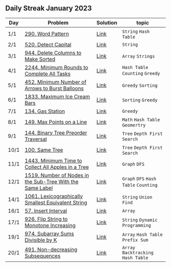 ## Daily Streak January 2023
|Day|Problem|Solution|topic|
|---|-------|--------|-----|
|1/1|[290. Word Pattern](https://leetcode.com/problems/word-pattern/)|[Link](./290-word_pattern.cpp)|`String` `Hash Table`|
|2/1|[520. Detect Capital](https://leetcode.com/problems/detect-capital/)|[Link](./520-detect_capital.cpp)|`String`|
|3/1|[944. Delete Columns to Make Sorted](https://leetcode.com/problems/delete-columns-to-make-sorted/)|[Link](./944-delete_columns_to_make_sorted.cpp)|`Array` `Strings`|
|4/1|[2244. Minimum Rounds to Complete All Tasks](https://leetcode.com/problems/minimum-rounds-to-complete-all-tasks/)|[Link](./2244-minimum_rounds_to_complete_all_tasks.cpp)|`Hash Table` `Counting` `Greedy`|
|5/1|[452. Minimum Number of Arrows to Burst Balloons](https://leetcode.com/problems/minimum-number-of-arrows-to-burst-balloons/)|[Link](./452-minimum_number_of_arrows_to_burst_ballons.cpp)|`Greedy` `Sorting`|
|6/1|[1833. Maximum Ice Cream Bars](https://leetcode.com/problems/maximum-ice-cream-bars/)|[Link](./1833-max_ice_cream_bars.cpp)|`Sorting` `Greedy`|
|7/1|[134. Gas Station](https://leetcode.com/problems/gas-station/)|[Link](./134-gas_station.cpp)|`Greedy`|
|8/1|[149. Max Points on a Line](https://leetcode.com/problems/max-points-on-a-line/)|[Link](./149-max_points_on_a_line.cpp)|`Math` `Hash Table` `Geomertry`|
|9/1|[144. Binary Tree Preorder Traversal](https://leetcode.com/problems/binary-tree-preorder-traversal/)|[Link](./144-binary_tree_preorder_traversal.cpp)|`Tree` `Depth First Search`|
|10/1|[100. Same Tree](https://leetcode.com/problems/same-tree/)|[Link](./100-same_tree.cpp)|`Tree` `Depth First Search`|
|11/1|[1443. Minimum Time to Collect All Apples in a Tree](https://leetcode.com/problems/minimum-time-to-collect-all-apples-in-a-tree/)|[Link](./1443-minimum_time_to_collect_all_apples_in_a_tree.cpp)|`Graph` `DFS`|
|12/1|[1519. Number of Nodes in the Sub-Tree With the Same Label](https://leetcode.com/problems/number-of-nodes-in-the-sub-tree-with-the-same-label/)|[Link](./1519-number_of_nodes_in_the_sub_tree_with_the_same_label.cpp)|`Graph` `DFS` `Hash Table` `Counting`|
|14/1|[1061. Lexicographically Smallest Equivalent String](https://leetcode.com/problems/lexicographically-smallest-equivalent-string/)|[Link](./1061-lexicographically_smallest_equivalent_string.cpp)|`String` `Union Find`|
|16/1|[57. Insert Interval](https://leetcode.com/problems/insert-interval/)|[Link](./57-insert_interval.cpp)|`Array`|
|17/1|[926. Flip String to Monotone Increasing](https://leetcode.com/problems/flip-string-to-monotone-increasing/)|[Link](./926-flib_string_to_monotone_increasing.cpp)|`String` `Dynamic Programming`|
|19/1|[974. Subarray Sums Divisible by K](https://leetcode.com/problems/subarray-sums-divisible-by-k/)|[Link](./974-subarray_sums_divisible_by_k.cpp)|`Array` `Hash Table` `Prefix Sum`|
|20/1|[491. Non-decreasing Subsequences](https://leetcode.com/problems/non-decreasing-subsequences/)|[Link](./491-non_decreasing_subsequences.cpp)|`Array` `Backtracking` `Hash Table`|